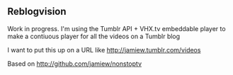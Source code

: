 ## Reblogvision

Work in progress. I'm using the Tumblr API + VHX.tv embeddable player to make a contiuous player for all the videos on a Tumblr blog

I want to put this up on a URL like http://jamiew.tumblr.com/videos

Based on <http://github.com/jamiew/nonstoptv>

